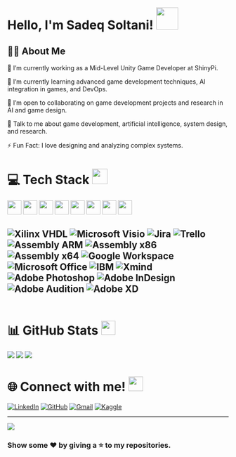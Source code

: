 # Hello, I'm Sadeq Soltani! <img src="https://raw.githubusercontent.com/MartinHeinz/MartinHeinz/master/wave.gif" height="50px">

<h2> 👨‍💻 About Me </h2>

🔭 I’m currently working as a Mid-Level Unity Game Developer at ShinyPi.

🌱 I’m currently learning advanced game development techniques, AI integration in games, and DevOps.

🤝 I’m open to collaborating on game development projects and research in AI and game design.

💬 Talk to me about game development, artificial intelligence, system design, and research.

⚡ Fun Fact: I love designing and analyzing complex systems.

# 💻 Tech Stack <img src="https://media2.giphy.com/media/QssGEmpkyEOhBCb7e1/giphy.gif?cid=ecf05e47a0n3gi1bfqntqmob8g9aid1oyj2wr3ds3mg700bl&rid=giphy.gif" height="35px">

<img width="32px" src="https://raw.githubusercontent.com/rahulbanerjee26/githubAboutMeGenerator/main/icons/unity.svg"> </a>
<img width="32px" src="https://raw.githubusercontent.com/rahulbanerjee26/githubAboutMeGenerator/main/icons/csharp.svg"> </a>
<img width="32px" src="https://raw.githubusercontent.com/rahulbanerjee26/githubAboutMeGenerator/main/icons/git.svg"> </a>
<img width="32px" src="https://raw.githubusercontent.com/rahulbanerjee26/githubAboutMeGenerator/main/icons/python.svg"> </a>
<img width="32px" src="https://raw.githubusercontent.com/rahulbanerjee26/githubAboutMeGenerator/main/icons/c.svg"> </a>
<img width="32px" src="https://raw.githubusercontent.com/rahulbanerjee26/githubAboutMeGenerator/main/icons/wordpress.svg"> </a>
<img width="32px" src="https://raw.githubusercontent.com/rahulbanerjee26/githubAboutMeGenerator/main/icons/html.svg"> </a>
<img width="32px" src="https://raw.githubusercontent.com/rahulbanerjee26/githubAboutMeGenerator/main/icons/css.svg"> </a>

## ![Xilinx VHDL](https://img.shields.io/badge/Xilinx-VHDL-FF3300?style=for-the-badge&logo=Xilinx-VHDL&logoColor=white) ![Microsoft Visio](https://img.shields.io/badge/Microsoft-Visio-3955A3?style=for-the-badge&logo=Microsoft-Visio&logoColor=white) ![Jira](https://img.shields.io/badge/Jira-0052CC?style=for-the-badge&logo=Jira&logoColor=white) ![Trello](https://img.shields.io/badge/Trello-0079BF?style=for-the-badge&logo=Trello&logoColor=white) ![Assembly ARM](https://img.shields.io/badge/Assembly-ARM-D83B01?style=for-the-badge&logo=Assembly-ARM&logoColor=white) ![Assembly x86](https://img.shields.io/badge/Assembly-x86-FF61F6?style=for-the-badge&logo=Assembly-x86&logoColor=white) ![Assembly x64](https://img.shields.io/badge/Assembly-x64-054ADA?style=for-the-badge&logo=Assembly-x64&logoColor=white)  ![Google Workspace](https://img.shields.io/badge/Google-Workspace-4285F4?style=for-the-badge&logo=Google-Workspace&logoColor=white) ![Microsoft Office](https://img.shields.io/badge/Microsoft-Office-D83B01?style=for-the-badge&logo=Microsoft-Office&logoColor=white) ![IBM](https://img.shields.io/badge/IBM-Rational-054ADA?style=for-the-badge&logo=IBM&logoColor=white) ![Xmind](https://img.shields.io/badge/Xmind-FF3300?style=for-the-badge&logo=Xmind&logoColor=white)  ![Adobe Photoshop](https://img.shields.io/badge/Adobe-Photoshop-31A8FF?style=for-the-badge&logo=Adobe-Photoshop&logoColor=white) ![Adobe InDesign](https://img.shields.io/badge/Adobe-InDesign-FF3366?style=for-the-badge&logo=Adobe-InDesign&logoColor=white) ![Adobe Audition](https://img.shields.io/badge/Adobe-Audition-9999FF?style=for-the-badge&logo=Adobe-Audition&logoColor=white) ![Adobe XD](https://img.shields.io/badge/Adobe-XD-FF61F6?style=for-the-badge&logo=Adobe-XD&logoColor=white) 

<img src="https://media2.giphy.com/media/QssGEmpkyEOhBCb7e1/giphy.gif?cid=ecf05e47a0n3gi1bfqntqmob8g9aid1oyj2wr3ds3mg700bl&rid=giphy.gif" height="3px">

# 📊 GitHub Stats <img src="https://media1.giphy.com/media/du3J3cXyzhj75IOgvA/giphy.gif?cid=ecf05e47x2g034i9pzwtzzsd3xgg2w9nr94t4tflbbgo3008&rid=giphy.gif" height="32px">

![](https://github-readme-stats.vercel.app/api?username=Sadeqsoli&theme=radical&hide_border=false&include_all_commits=true&count_private=true)
![](https://github-readme-streak-stats.herokuapp.com/?user=Sadeqsoli&theme=radical&hide_border=false)
![](https://github-readme-stats.vercel.app/api/top-langs/?username=Sadeqsoli&theme=radical&hide_border=false&include_all_commits=true&count_private=true&layout=compact)


# 🌐 Connect with me! <img src="https://raw.githubusercontent.com/ShahriarShafin/ShahriarShafin/main/Assets/handshake.gif" height="33px">

[![LinkedIn](https://img.shields.io/badge/LinkedIn-%230077B5.svg?logo=linkedin&logoColor=white)](https://linkedin.com/in/sadeqsoltani22)
[![GitHub](https://img.shields.io/badge/GitHub-%2312100E.svg?logo=github&logoColor=white)](https://github.com/Sadeqsoli)
[![Gmail](https://img.shields.io/badge/Gmail-D14836?logo=gmail&logoColor=white)](mailto:SoliSadeq@gmail.com)
[![Kaggle](https://img.shields.io/badge/Kaggle-%230035a7d?style=for-the-badge&logo=kaggle&logoColor=white)](https://www.kaggle.com/sadeqsoltani22)

---

[![](https://visitcount.itsvg.in/api?id=Sadeqsoli&icon=0&color=4)](https://visitcount.itsvg.in)

### Show some ❤ by giving a ⭐ to my repositories.
